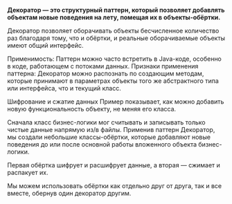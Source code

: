 **Декоратор — это структурный паттерн, который позволяет добавлять объектам новые поведения на лету, помещая их в объекты-обёртки.**

Декоратор позволяет оборачивать объекты бесчисленное количество раз благодаря тому, что и обёртки,
и реальные оборачиваемые объекты имеют общий интерфейс.

Применимость: Паттерн можно часто встретить в Java-коде, особенно в коде, работающем с потоками данных.
Признаки применения паттерна: Декоратор можно распознать по создающим методам, которые принимают в параметрах
объекты того же абстрактного типа или интерфейса, что и текущий класс.



Шифрование и сжатие данных
Пример показывает, как можно добавить новую функциональность объекту, не меняя его класса.

Сначала класс бизнес-логики мог считывать и записывать только чистые данные напрямую из/в файлы.
Применив паттерн Декоратор, мы создали небольшие классы-обёртки, которые добавляют новые поведения
до или после основной работы вложенного объекта бизнес-логики.

Первая обёртка шифрует и расшифрует данные, а вторая — сжимает и распакует их.

Мы можем использовать обёртки как отдельно друг от друга, так и все вместе, обернув один декоратор другим.